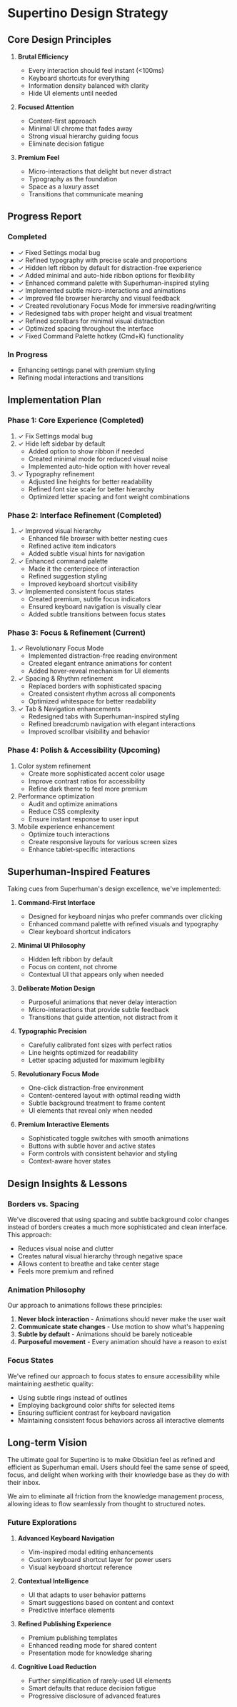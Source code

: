 # Supertino Design Strategy

## Core Design Principles

1. **Brutal Efficiency**
   - Every interaction should feel instant (<100ms)
   - Keyboard shortcuts for everything
   - Information density balanced with clarity
   - Hide UI elements until needed

2. **Focused Attention**
   - Content-first approach
   - Minimal UI chrome that fades away
   - Strong visual hierarchy guiding focus
   - Eliminate decision fatigue

3. **Premium Feel**
   - Micro-interactions that delight but never distract
   - Typography as the foundation
   - Space as a luxury asset
   - Transitions that communicate meaning

## Progress Report

### Completed
- ✓ Fixed Settings modal bug
- ✓ Refined typography with precise scale and proportions
- ✓ Hidden left ribbon by default for distraction-free experience
- ✓ Added minimal and auto-hide ribbon options for flexibility
- ✓ Enhanced command palette with Superhuman-inspired styling
- ✓ Implemented subtle micro-interactions and animations
- ✓ Improved file browser hierarchy and visual feedback
- ✓ Created revolutionary Focus Mode for immersive reading/writing
- ✓ Redesigned tabs with proper height and visual treatment
- ✓ Refined scrollbars for minimal visual distraction
- ✓ Optimized spacing throughout the interface
- ✓ Fixed Command Palette hotkey (Cmd+K) functionality

### In Progress
- Enhancing settings panel with premium styling
- Refining modal interactions and transitions

## Implementation Plan

### Phase 1: Core Experience (Completed)
1. ✓ Fix Settings modal bug
2. ✓ Hide left sidebar by default
   - Added option to show ribbon if needed
   - Created minimal mode for reduced visual noise
   - Implemented auto-hide option with hover reveal
3. ✓ Typography refinement
   - Adjusted line heights for better readability
   - Refined font size scale for better hierarchy
   - Optimized letter spacing and font weight combinations

### Phase 2: Interface Refinement (Completed)
1. ✓ Improved visual hierarchy
   - Enhanced file browser with better nesting cues
   - Refined active item indicators
   - Added subtle visual hints for navigation
2. ✓ Enhanced command palette
   - Made it the centerpiece of interaction
   - Refined suggestion styling
   - Improved keyboard shortcut visibility
3. ✓ Implemented consistent focus states
   - Created premium, subtle focus indicators
   - Ensured keyboard navigation is visually clear
   - Added subtle transitions between focus states

### Phase 3: Focus & Refinement (Current)
1. ✓ Revolutionary Focus Mode
   - Implemented distraction-free reading environment
   - Created elegant entrance animations for content
   - Added hover-reveal mechanism for UI elements
2. ✓ Spacing & Rhythm refinement
   - Replaced borders with sophisticated spacing
   - Created consistent rhythm across all components
   - Optimized whitespace for better readability
3. ✓ Tab & Navigation enhancements
   - Redesigned tabs with Superhuman-inspired styling
   - Refined breadcrumb navigation with elegant interactions
   - Improved scrollbar visibility and behavior

### Phase 4: Polish & Accessibility (Upcoming)
1. Color system refinement
   - Create more sophisticated accent color usage
   - Improve contrast ratios for accessibility
   - Refine dark theme to feel more premium
2. Performance optimization
   - Audit and optimize animations
   - Reduce CSS complexity
   - Ensure instant response to user input
3. Mobile experience enhancement
   - Optimize touch interactions
   - Create responsive layouts for various screen sizes
   - Enhance tablet-specific interactions

## Superhuman-Inspired Features

Taking cues from Superhuman's design excellence, we've implemented:

1. **Command-First Interface**
   - Designed for keyboard ninjas who prefer commands over clicking
   - Enhanced command palette with refined visuals and typography
   - Clear keyboard shortcut indicators

2. **Minimal UI Philosophy**
   - Hidden left ribbon by default
   - Focus on content, not chrome
   - Contextual UI that appears only when needed

3. **Deliberate Motion Design**
   - Purposeful animations that never delay interaction
   - Micro-interactions that provide subtle feedback
   - Transitions that guide attention, not distract from it

4. **Typographic Precision**
   - Carefully calibrated font sizes with perfect ratios
   - Line heights optimized for readability
   - Letter spacing adjusted for maximum legibility

5. **Revolutionary Focus Mode**
   - One-click distraction-free environment
   - Content-centered layout with optimal reading width
   - Subtle background treatment to frame content
   - UI elements that reveal only when needed

6. **Premium Interactive Elements**
   - Sophisticated toggle switches with smooth animations
   - Buttons with subtle hover and active states
   - Form controls with consistent behavior and styling
   - Context-aware hover states

## Design Insights & Lessons

### Borders vs. Spacing
We've discovered that using spacing and subtle background color changes instead of borders creates a much more sophisticated and clean interface. This approach:
- Reduces visual noise and clutter
- Creates natural visual hierarchy through negative space
- Allows content to breathe and take center stage
- Feels more premium and refined

### Animation Philosophy
Our approach to animations follows these principles:
1. **Never block interaction** - Animations should never make the user wait
2. **Communicate state changes** - Use motion to show what's happening
3. **Subtle by default** - Animations should be barely noticeable
4. **Purposeful movement** - Every animation should have a reason to exist

### Focus States
We've refined our approach to focus states to ensure accessibility while maintaining aesthetic quality:
- Using subtle rings instead of outlines
- Employing background color shifts for selected items
- Ensuring sufficient contrast for keyboard navigation
- Maintaining consistent focus behaviors across all interactive elements

## Long-term Vision

The ultimate goal for Supertino is to make Obsidian feel as refined and efficient as Superhuman email. Users should feel the same sense of speed, focus, and delight when working with their knowledge base as they do with their inbox.

We aim to eliminate all friction from the knowledge management process, allowing ideas to flow seamlessly from thought to structured notes.

### Future Explorations

1. **Advanced Keyboard Navigation**
   - Vim-inspired modal editing enhancements
   - Custom keyboard shortcut layer for power users
   - Visual keyboard shortcut reference

2. **Contextual Intelligence**
   - UI that adapts to user behavior patterns
   - Smart suggestions based on content and context
   - Predictive interface elements

3. **Refined Publishing Experience**
   - Premium publishing templates
   - Enhanced reading mode for shared content
   - Presentation mode for knowledge sharing

4. **Cognitive Load Reduction**
   - Further simplification of rarely-used UI elements
   - Smart defaults that reduce decision fatigue
   - Progressive disclosure of advanced features 